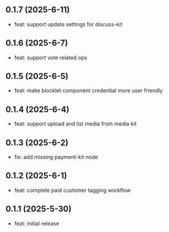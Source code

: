 ## 0.1.7 (2025-6-11)

- feat: support update settings for discuss-kit

## 0.1.6 (2025-6-7)

- feat: support vote related ops

## 0.1.5 (2025-6-5)

- feat: make blocklet component credential more user friendly

## 0.1.4 (2025-6-4)

- feat: support upload and list media from media kit

## 0.1.3 (2025-6-2)

- fix: add missing payment-kit node

## 0.1.2 (2025-6-1)

- feat: complete paid customer tagging workflow

## 0.1.1 (2025-5-30)

- feat: initial release

